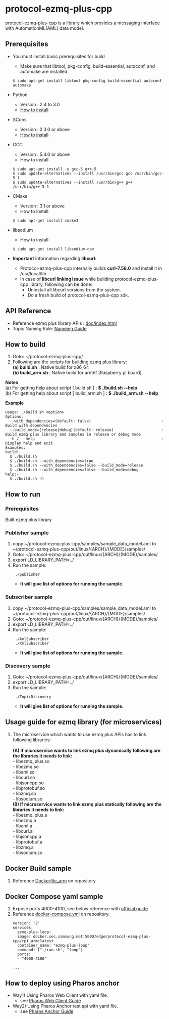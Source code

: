 # protocol-ezmq-plus-cpp

protocol-ezmq-plus-cpp is a library which provides a messaging interface with AutomationML(AML) data model.

## Prerequisites ##
 - You must install basic prerequisites for build
   - Make sure that libtool, pkg-config, build-essential, autoconf, and automake are installed.
   ```
   $ sudo apt-get install libtool pkg-config build-essential autoconf automake
   ```

- Python
  - Version : 2.4 to 3.0
  - [How to install](https://wiki.python.org/moin/BeginnersGuide/Download)

- SCons
  - Version : 2.3.0 or above
  - [How to install](http://scons.org/doc/2.3.0/HTML/scons-user/c95.html)

- GCC
  - Version : 5.4.0 or above
  - How to install
  ```
  $ sudo apt-get install -y gcc-5 g++-5
  $ sudo update-alternatives --install /usr/bin/gcc gcc /usr/bin/gcc-5 1
  $ sudo update-alternatives --install /usr/bin/g++ g++ /usr/bin/g++-5 1
  ```

- CMake
  - Version : 3.1 or above
  - How to install
  ```
  $ sudo apt-get install cmake3
  ```

- libsodium
  - How to install
  ```
  $ sudo apt-get install libsodium-dev 
  ```
  
- **Important** information regarding **libcurl**:
  -  Protocol-ezmq-plus-cpp internally builds **curl-7.58.0** and install it in /usr/local/lib.
  - In case of **libcurl linking issue** while building protocol-ezmq-plus-cpp library, following can be done:
    - Uninstall all libcurl versions from the system.
    - Do a fresh build of protocol-ezmq-plus-cpp sdk.  
  
## API Reference ##
- Reference ezmq plus library APIs : [doc/index.html](doc/index.html)
- Topic Naming Rule: [Nameing Guide](TOPIC_NAMING_CONVENTION.md)

## How to build ##
1. Goto: ~/protocol-ezmq-plus-cpp/</br>
2. Following are the scripts for building ezmq plus library:</br>
   **(a) build.sh**      : Native build for x86_64</br>
   **(b) build_arm.sh**  : Native build for armhf [Raspberry pi board]</br>

**Notes** </br>
(a) For getting help about script [ build.sh ] : **$ ./build.sh --help** </br>
(b) For getting help about script [ build_arm.sh ] : **$ ./build_arm.sh --help** </br>

**Example**
```
Usage: ./build.sh <option>
Options:
  --with_dependencies=(default: false)                               :  Build with dependencies
  --build_mode=[release|debug](default: release)                     :  Build ezmq plus library and samples in release or debug mode
  -h / --help                                                        :  Display help and exit
Examples:
build:-
  $ ./build.sh
  $ ./build.sh --with_dependencies=true
  $ ./build.sh --with_dependencies=false --build_mode=release
  $ ./build.sh --with_dependencies=false --build_mode=debug
help:-
  $ ./build.sh -h
```

## How to run ##

### Prerequisites ###
 Built ezmq plus library

### Publisher sample ###
1. copy ~/protocol-ezmq-plus-cpp/samples/sample_data_model.aml to ~/protocol-ezmq-plus-cpp/out/linux/{ARCH}/{MODE}/samples/
2. Goto: ~/protocol-ezmq-plus-cpp/out/linux/{ARCH}/{MODE}/samples/
3. export LD_LIBRARY_PATH=../
4. Run the sample:
    ```
     ./publisher
    ```
    - **It will give list of options for running the sample.** </br>

### Subscriber sample ###
1. copy ~/protocol-ezmq-plus-cpp/samples/sample_data_model.aml to ~/protocol-ezmq-plus-cpp/out/linux/{ARCH}/{MODE}/samples/
2. Goto: ~/protocol-ezmq-plus-cpp/out/linux/{ARCH}/{MODE}/samples/
3. export LD_LIBRARY_PATH=../
4. Run the sample:
    ```
     ./AmlSubscriber
     ./XmlSubscriber
    ```
    - **It will give list of options for running the sample.** </br>

### Discovery sample ###
1. Goto: ~/protocol-ezmq-plus-cpp/out/linux/{ARCH}/{MODE}/samples/
2. export LD_LIBRARY_PATH=../
3. Run the sample:
    ```
     ./TopicDiscovery
    ```
    - **It will give list of options for running the sample.** </br>

## Usage guide for ezmq library (for microservices)

1. The microservice which wants to use ezmq plus APIs has to link following libraries:</br></br>
   **(A) If microservice wants to link ezmq plus dynamically following are the libraries it needs to link:**</br>
        - libezmq_plus.so</br>
        - libezmq.so</br>
        - libaml.so</br>
        - libcurl.so</br>
        - libjsoncpp.so</br>
        - libprotobuf.so</br>
        - libzmq.so </br>
        - libsodium.so </br>
   **(B) If microservice wants to link ezmq plus statically following are the libraries it needs to link:**</br>
        - libezmq_plus.a</br>
        - libezmq.a</br>
        - libaml.a</br>
        - libcurl.a</br>
        - libjsoncpp.a</br>
        - libprotobuf.a</br>
        - libzmq.a </br>
        - libsodium.so </br>

## Docker Build sample ##
1. Reference [Dockerfile_arm](Dockerfile_arm) on repository.

## Docker Compose yaml sample ##
1. Expose ports 4000-4100, see below reference with [official guide](https://docs.docker.com/compose/compose-file/compose-file-v2/#ports)
2. Reference [docker-compose.yml](docker-compose.yml) on repository.
    ```
    version: '2'
    services:
      ezmq-plus-loop:
      image: docker.sec.samsung.net:5000/edge/protocol-ezmq-plus-cpp/rpi_arm:latest
      container_name: "ezmq-plus-loop"
      command: ["./run.sh", "loop"]
      ports:
      - "4000-4100"

    ...
    ```

## How to deploy using Pharos anchor ##
- Way1) Using Pharos Web Client with yaml file.
   - see [Pharos Web Client Guide](https://github.sec.samsung.net/RS7-EdgeComputing/system-pharos-web-client)
- Way2) Using Pharos Anchor rest api with yaml file.
   - see [Pharos Anchor Guide](https://github.sec.samsung.net/RS7-EdgeComputing/system-pharos-anchor-go#3-deploy-a-new-service-to-pharos-node-device)
